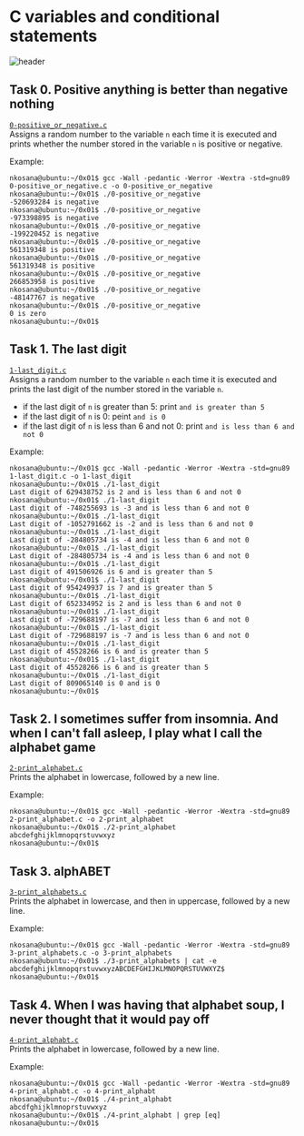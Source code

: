 # C variables and conditional statements

![header](https://preview.redd.it/fm7z08nffkk51.jpg?auto=webp&s=fb9c5560d1405a0c68cb7c82d828bf5c31434c2b)

## Task 0. Positive anything is better than negative nothing
[`0-positive_or_negative.c`](0-positive_or_negative.c)  
Assigns a random number to the variable `n` each time it is executed and prints whether the number stored in the variable `n` is positive or negative.

Example:
```console
nkosana@ubuntu:~/0x01$ gcc -Wall -pedantic -Werror -Wextra -std=gnu89 0-positive_or_negative.c -o 0-positive_or_negative
nkosana@ubuntu:~/0x01$ ./0-positive_or_negative 
-520693284 is negative
nkosana@ubuntu:~/0x01$ ./0-positive_or_negative 
-973398895 is negative
nkosana@ubuntu:~/0x01$ ./0-positive_or_negative 
-199220452 is negative
nkosana@ubuntu:~/0x01$ ./0-positive_or_negative 
561319348 is positive
nkosana@ubuntu:~/0x01$ ./0-positive_or_negative 
561319348 is positive
nkosana@ubuntu:~/0x01$ ./0-positive_or_negative 
266853958 is positive
nkosana@ubuntu:~/0x01$ ./0-positive_or_negative 
-48147767 is negative
nkosana@ubuntu:~/0x01$ ./0-positive_or_negative 
0 is zero
nkosana@ubuntu:~/0x01$ 
```

## Task 1. The last digit
[`1-last_digit.c`](1-last_digit.c)  
Assigns a random number to the variable `n` each time it is executed and prints the last digit of the number stored in the variable `n`.
- if the last digit of `n` is greater than 5: print `and is greater than 5`
- if the last digit of `n` is 0: peint `and is 0`
- if the last digit of `n` is less than 6 and not 0: print `and is less than 6 and not 0`

Example:
```console
nkosana@ubuntu:~/0x01$ gcc -Wall -pedantic -Werror -Wextra -std=gnu89 1-last_digit.c -o 1-last_digit
nkosana@ubuntu:~/0x01$ ./1-last_digit 
Last digit of 629438752 is 2 and is less than 6 and not 0
nkosana@ubuntu:~/0x01$ ./1-last_digit 
Last digit of -748255693 is -3 and is less than 6 and not 0
nkosana@ubuntu:~/0x01$ ./1-last_digit 
Last digit of -1052791662 is -2 and is less than 6 and not 0
nkosana@ubuntu:~/0x01$ ./1-last_digit 
Last digit of -284805734 is -4 and is less than 6 and not 0
nkosana@ubuntu:~/0x01$ ./1-last_digit 
Last digit of -284805734 is -4 and is less than 6 and not 0
nkosana@ubuntu:~/0x01$ ./1-last_digit 
Last digit of 491506926 is 6 and is greater than 5
nkosana@ubuntu:~/0x01$ ./1-last_digit 
Last digit of 954249937 is 7 and is greater than 5
nkosana@ubuntu:~/0x01$ ./1-last_digit 
Last digit of 652334952 is 2 and is less than 6 and not 0
nkosana@ubuntu:~/0x01$ ./1-last_digit 
Last digit of -729688197 is -7 and is less than 6 and not 0
nkosana@ubuntu:~/0x01$ ./1-last_digit 
Last digit of -729688197 is -7 and is less than 6 and not 0
nkosana@ubuntu:~/0x01$ ./1-last_digit 
Last digit of 45528266 is 6 and is greater than 5
nkosana@ubuntu:~/0x01$ ./1-last_digit 
Last digit of 45528266 is 6 and is greater than 5
nkosana@ubuntu:~/0x01$ ./1-last_digit 
Last digit of 809065140 is 0 and is 0
nkosana@ubuntu:~/0x01$
```

## Task 2. I sometimes suffer from insomnia. And when I can't fall asleep, I play what I call the alphabet game
[`2-print_alphabet.c`](2-print_alphabet.c)  
Prints the alphabet in lowercase, followed by a new line.

Example:
```console
nkosana@ubuntu:~/0x01$ gcc -Wall -pedantic -Werror -Wextra -std=gnu89 2-print_alphabet.c -o 2-print_alphabet
nkosana@ubuntu:~/0x01$ ./2-print_alphabet 
abcdefghijklmnopqrstuvwxyz
nkosana@ubuntu:~/0x01$ 
```

## Task 3. alphABET
[`3-print_alphabets.c`](3-print_alphabets.c)  
Prints the alphabet in lowercase, and then in uppercase, followed by a new line.

Example:
```console
nkosana@ubuntu:~/0x01$ gcc -Wall -pedantic -Werror -Wextra -std=gnu89 3-print_alphabets.c -o 3-print_alphabets
nkosana@ubuntu:~/0x01$ ./3-print_alphabets | cat -e
abcdefghijklmnopqrstuvwxyzABCDEFGHIJKLMNOPQRSTUVWXYZ$
nkosana@ubuntu:~/0x01$ 
```

## Task 4. When I was having that alphabet soup, I never thought that it would pay off
[`4-print_alphabt.c`](4-print_alphabt.c)  
Prints the alphabet in lowercase, followed by a new line.

Example:
```console
nkosana@ubuntu:~/0x01$ gcc -Wall -pedantic -Werror -Wextra -std=gnu89 4-print_alphabt.c -o 4-print_alphabt
nkosana@ubuntu:~/0x01$ ./4-print_alphabt 
abcdfghijklmnoprstuvwxyz
nkosana@ubuntu:~/0x01$ ./4-print_alphabt | grep [eq]
nkosana@ubuntu:~/0x01$ 
```

